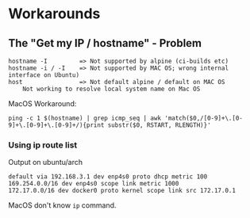 # Workarounds

## The "Get my IP / hostname" - Problem

```
hostname -I         => Not supported by alpine (ci-builds etc)
hostname -i / -I    => Not supported by MAC OS; wrong internal interface on Ubuntu)
host                => Not default alpine / default on MAC OS
    Not working to resolve local system name on Mac OS
```

MacOS Workaround:
```
ping -c 1 $(hostname) | grep icmp_seq | awk 'match($0,/[0-9]+\.[0-9]+\.[0-9]+\.[0-9]+/){print substr($0, RSTART, RLENGTH)}'
```


### Using ip route list

Output on ubuntu/arch
```
default via 192.168.3.1 dev enp4s0 proto dhcp metric 100 
169.254.0.0/16 dev enp4s0 scope link metric 1000 
172.17.0.0/16 dev docker0 proto kernel scope link src 172.17.0.1
```

MacOS don't know `ip` command.